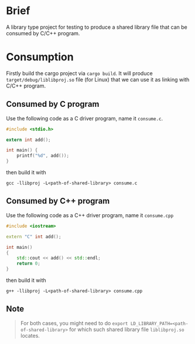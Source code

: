 # Brief

A library type project for testing to produce a shared library file that can
be consumed by C/C++ program.

# Consumption

Firstly build the cargo project via `cargo build`.
It will produce `target/debug/liblibproj.so` file (for Linux) that we can use
it as linking with C/C++ program.

## Consumed by C program

Use the following code as a C driver program, name it `consume.c`.

```c
#include <stdio.h>

extern int add();

int main() {
	printf("%d", add());
}
```

then build it with

```shell
gcc -llibproj -L<path-of-shared-library> consume.c
```

## Consumed by C++ program

Use the following code as a C++ driver program, name it `consume.cpp`

```c++
#include <iostream>

extern "C" int add();

int main()
{
	std::cout << add() << std::endl;
	return 0;
}
```

then build it with

```shell
g++ -llibproj -L<path-of-shared-library> consume.cpp
```

## Note

> For both cases, you might need to do `export LD_LIBRARY_PATH=<path-of-shared-library>` for which such shared library file `liblibproj.so` locates.
